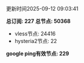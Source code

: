 更新时间2025-09-12 09:03:41

**总订阅: 227**
**总节点: 50368**
- vless节点: 24416
- hysteria2节点: 22

**google ping有效节点: 229**
